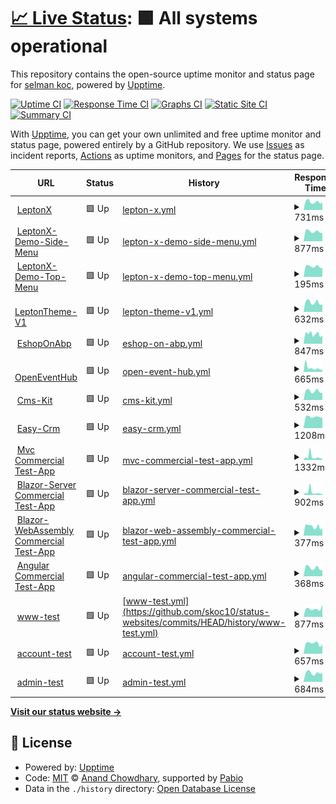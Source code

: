 # [📈 Live Status](https://skoc10.github.io/status-websites): <!--live status--> **🟩 All systems operational**

This repository contains the open-source uptime monitor and status page for [selman koc](https://skoc10.github.io/status-websites), powered by [Upptime](https://github.com/upptime/upptime).

[![Uptime CI](https://github.com/skoc10/status-websites/workflows/Uptime%20CI/badge.svg)](https://github.com/skoc10/status-websites/actions?query=workflow%3A%22Uptime+CI%22)
[![Response Time CI](https://github.com/skoc10/status-websites/workflows/Response%20Time%20CI/badge.svg)](https://github.com/skoc10/status-websites/actions?query=workflow%3A%22Response+Time+CI%22)
[![Graphs CI](https://github.com/skoc10/status-websites/workflows/Graphs%20CI/badge.svg)](https://github.com/skoc10/status-websites/actions?query=workflow%3A%22Graphs+CI%22)
[![Static Site CI](https://github.com/skoc10/status-websites/workflows/Static%20Site%20CI/badge.svg)](https://github.com/skoc10/status-websites/actions?query=workflow%3A%22Static+Site+CI%22)
[![Summary CI](https://github.com/skoc10/status-websites/workflows/Summary%20CI/badge.svg)](https://github.com/skoc10/status-websites/actions?query=workflow%3A%22Summary+CI%22)

With [Upptime](https://upptime.js.org), you can get your own unlimited and free uptime monitor and status page, powered entirely by a GitHub repository. We use [Issues](https://github.com/skoc10/status-websites/issues) as incident reports, [Actions](https://github.com/skoc10/status-websites/actions) as uptime monitors, and [Pages](https://skoc10.github.io/status-websites) for the status page.

<!--start: status pages-->
<!-- This summary is generated by Upptime (https://github.com/upptime/upptime) -->
<!-- Do not edit this manually, your changes will be overwritten -->
<!-- prettier-ignore -->
| URL | Status | History | Response Time | Uptime |
| --- | ------ | ------- | ------------- | ------ |
| <img alt="" src="https://icons.duckduckgo.com/ip3/leptontheme.com.ico" height="13"> [LeptonX](https://leptontheme.com/) | 🟩 Up | [lepton-x.yml](https://github.com/skoc10/status-websites/commits/HEAD/history/lepton-x.yml) | <details><summary><img alt="Response time graph" src="./graphs/lepton-x/response-time-week.png" height="20"> 731ms</summary><br><a href="https://skoc10.github.io/status-websites/history/lepton-x"><img alt="Response time 1025" src="https://img.shields.io/endpoint?url=https%3A%2F%2Fraw.githubusercontent.com%2Fskoc10%2Fstatus-websites%2FHEAD%2Fapi%2Flepton-x%2Fresponse-time.json"></a><br><a href="https://skoc10.github.io/status-websites/history/lepton-x"><img alt="24-hour response time 666" src="https://img.shields.io/endpoint?url=https%3A%2F%2Fraw.githubusercontent.com%2Fskoc10%2Fstatus-websites%2FHEAD%2Fapi%2Flepton-x%2Fresponse-time-day.json"></a><br><a href="https://skoc10.github.io/status-websites/history/lepton-x"><img alt="7-day response time 731" src="https://img.shields.io/endpoint?url=https%3A%2F%2Fraw.githubusercontent.com%2Fskoc10%2Fstatus-websites%2FHEAD%2Fapi%2Flepton-x%2Fresponse-time-week.json"></a><br><a href="https://skoc10.github.io/status-websites/history/lepton-x"><img alt="30-day response time 759" src="https://img.shields.io/endpoint?url=https%3A%2F%2Fraw.githubusercontent.com%2Fskoc10%2Fstatus-websites%2FHEAD%2Fapi%2Flepton-x%2Fresponse-time-month.json"></a><br><a href="https://skoc10.github.io/status-websites/history/lepton-x"><img alt="1-year response time 1025" src="https://img.shields.io/endpoint?url=https%3A%2F%2Fraw.githubusercontent.com%2Fskoc10%2Fstatus-websites%2FHEAD%2Fapi%2Flepton-x%2Fresponse-time-year.json"></a></details> | <details><summary><a href="https://skoc10.github.io/status-websites/history/lepton-x">100.00%</a></summary><a href="https://skoc10.github.io/status-websites/history/lepton-x"><img alt="All-time uptime 99.84%" src="https://img.shields.io/endpoint?url=https%3A%2F%2Fraw.githubusercontent.com%2Fskoc10%2Fstatus-websites%2FHEAD%2Fapi%2Flepton-x%2Fuptime.json"></a><br><a href="https://skoc10.github.io/status-websites/history/lepton-x"><img alt="24-hour uptime 100.00%" src="https://img.shields.io/endpoint?url=https%3A%2F%2Fraw.githubusercontent.com%2Fskoc10%2Fstatus-websites%2FHEAD%2Fapi%2Flepton-x%2Fuptime-day.json"></a><br><a href="https://skoc10.github.io/status-websites/history/lepton-x"><img alt="7-day uptime 100.00%" src="https://img.shields.io/endpoint?url=https%3A%2F%2Fraw.githubusercontent.com%2Fskoc10%2Fstatus-websites%2FHEAD%2Fapi%2Flepton-x%2Fuptime-week.json"></a><br><a href="https://skoc10.github.io/status-websites/history/lepton-x"><img alt="30-day uptime 99.67%" src="https://img.shields.io/endpoint?url=https%3A%2F%2Fraw.githubusercontent.com%2Fskoc10%2Fstatus-websites%2FHEAD%2Fapi%2Flepton-x%2Fuptime-month.json"></a><br><a href="https://skoc10.github.io/status-websites/history/lepton-x"><img alt="1-year uptime 99.84%" src="https://img.shields.io/endpoint?url=https%3A%2F%2Fraw.githubusercontent.com%2Fskoc10%2Fstatus-websites%2FHEAD%2Fapi%2Flepton-x%2Fuptime-year.json"></a></details>
| <img alt="" src="https://icons.duckduckgo.com/ip3/x.leptontheme.com.ico" height="13"> [LeptonX-Demo-Side-Menu](https://x.leptontheme.com/side-menu) | 🟩 Up | [lepton-x-demo-side-menu.yml](https://github.com/skoc10/status-websites/commits/HEAD/history/lepton-x-demo-side-menu.yml) | <details><summary><img alt="Response time graph" src="./graphs/lepton-x-demo-side-menu/response-time-week.png" height="20"> 877ms</summary><br><a href="https://skoc10.github.io/status-websites/history/lepton-x-demo-side-menu"><img alt="Response time 1154" src="https://img.shields.io/endpoint?url=https%3A%2F%2Fraw.githubusercontent.com%2Fskoc10%2Fstatus-websites%2FHEAD%2Fapi%2Flepton-x-demo-side-menu%2Fresponse-time.json"></a><br><a href="https://skoc10.github.io/status-websites/history/lepton-x-demo-side-menu"><img alt="24-hour response time 854" src="https://img.shields.io/endpoint?url=https%3A%2F%2Fraw.githubusercontent.com%2Fskoc10%2Fstatus-websites%2FHEAD%2Fapi%2Flepton-x-demo-side-menu%2Fresponse-time-day.json"></a><br><a href="https://skoc10.github.io/status-websites/history/lepton-x-demo-side-menu"><img alt="7-day response time 877" src="https://img.shields.io/endpoint?url=https%3A%2F%2Fraw.githubusercontent.com%2Fskoc10%2Fstatus-websites%2FHEAD%2Fapi%2Flepton-x-demo-side-menu%2Fresponse-time-week.json"></a><br><a href="https://skoc10.github.io/status-websites/history/lepton-x-demo-side-menu"><img alt="30-day response time 1230" src="https://img.shields.io/endpoint?url=https%3A%2F%2Fraw.githubusercontent.com%2Fskoc10%2Fstatus-websites%2FHEAD%2Fapi%2Flepton-x-demo-side-menu%2Fresponse-time-month.json"></a><br><a href="https://skoc10.github.io/status-websites/history/lepton-x-demo-side-menu"><img alt="1-year response time 1154" src="https://img.shields.io/endpoint?url=https%3A%2F%2Fraw.githubusercontent.com%2Fskoc10%2Fstatus-websites%2FHEAD%2Fapi%2Flepton-x-demo-side-menu%2Fresponse-time-year.json"></a></details> | <details><summary><a href="https://skoc10.github.io/status-websites/history/lepton-x-demo-side-menu">100.00%</a></summary><a href="https://skoc10.github.io/status-websites/history/lepton-x-demo-side-menu"><img alt="All-time uptime 99.87%" src="https://img.shields.io/endpoint?url=https%3A%2F%2Fraw.githubusercontent.com%2Fskoc10%2Fstatus-websites%2FHEAD%2Fapi%2Flepton-x-demo-side-menu%2Fuptime.json"></a><br><a href="https://skoc10.github.io/status-websites/history/lepton-x-demo-side-menu"><img alt="24-hour uptime 100.00%" src="https://img.shields.io/endpoint?url=https%3A%2F%2Fraw.githubusercontent.com%2Fskoc10%2Fstatus-websites%2FHEAD%2Fapi%2Flepton-x-demo-side-menu%2Fuptime-day.json"></a><br><a href="https://skoc10.github.io/status-websites/history/lepton-x-demo-side-menu"><img alt="7-day uptime 100.00%" src="https://img.shields.io/endpoint?url=https%3A%2F%2Fraw.githubusercontent.com%2Fskoc10%2Fstatus-websites%2FHEAD%2Fapi%2Flepton-x-demo-side-menu%2Fuptime-week.json"></a><br><a href="https://skoc10.github.io/status-websites/history/lepton-x-demo-side-menu"><img alt="30-day uptime 99.70%" src="https://img.shields.io/endpoint?url=https%3A%2F%2Fraw.githubusercontent.com%2Fskoc10%2Fstatus-websites%2FHEAD%2Fapi%2Flepton-x-demo-side-menu%2Fuptime-month.json"></a><br><a href="https://skoc10.github.io/status-websites/history/lepton-x-demo-side-menu"><img alt="1-year uptime 99.87%" src="https://img.shields.io/endpoint?url=https%3A%2F%2Fraw.githubusercontent.com%2Fskoc10%2Fstatus-websites%2FHEAD%2Fapi%2Flepton-x-demo-side-menu%2Fuptime-year.json"></a></details>
| <img alt="" src="https://icons.duckduckgo.com/ip3/x.leptontheme.com.ico" height="13"> [LeptonX-Demo-Top-Menu](https://x.leptontheme.com/top-menu) | 🟩 Up | [lepton-x-demo-top-menu.yml](https://github.com/skoc10/status-websites/commits/HEAD/history/lepton-x-demo-top-menu.yml) | <details><summary><img alt="Response time graph" src="./graphs/lepton-x-demo-top-menu/response-time-week.png" height="20"> 195ms</summary><br><a href="https://skoc10.github.io/status-websites/history/lepton-x-demo-top-menu"><img alt="Response time 187" src="https://img.shields.io/endpoint?url=https%3A%2F%2Fraw.githubusercontent.com%2Fskoc10%2Fstatus-websites%2FHEAD%2Fapi%2Flepton-x-demo-top-menu%2Fresponse-time.json"></a><br><a href="https://skoc10.github.io/status-websites/history/lepton-x-demo-top-menu"><img alt="24-hour response time 175" src="https://img.shields.io/endpoint?url=https%3A%2F%2Fraw.githubusercontent.com%2Fskoc10%2Fstatus-websites%2FHEAD%2Fapi%2Flepton-x-demo-top-menu%2Fresponse-time-day.json"></a><br><a href="https://skoc10.github.io/status-websites/history/lepton-x-demo-top-menu"><img alt="7-day response time 195" src="https://img.shields.io/endpoint?url=https%3A%2F%2Fraw.githubusercontent.com%2Fskoc10%2Fstatus-websites%2FHEAD%2Fapi%2Flepton-x-demo-top-menu%2Fresponse-time-week.json"></a><br><a href="https://skoc10.github.io/status-websites/history/lepton-x-demo-top-menu"><img alt="30-day response time 194" src="https://img.shields.io/endpoint?url=https%3A%2F%2Fraw.githubusercontent.com%2Fskoc10%2Fstatus-websites%2FHEAD%2Fapi%2Flepton-x-demo-top-menu%2Fresponse-time-month.json"></a><br><a href="https://skoc10.github.io/status-websites/history/lepton-x-demo-top-menu"><img alt="1-year response time 187" src="https://img.shields.io/endpoint?url=https%3A%2F%2Fraw.githubusercontent.com%2Fskoc10%2Fstatus-websites%2FHEAD%2Fapi%2Flepton-x-demo-top-menu%2Fresponse-time-year.json"></a></details> | <details><summary><a href="https://skoc10.github.io/status-websites/history/lepton-x-demo-top-menu">100.00%</a></summary><a href="https://skoc10.github.io/status-websites/history/lepton-x-demo-top-menu"><img alt="All-time uptime 99.86%" src="https://img.shields.io/endpoint?url=https%3A%2F%2Fraw.githubusercontent.com%2Fskoc10%2Fstatus-websites%2FHEAD%2Fapi%2Flepton-x-demo-top-menu%2Fuptime.json"></a><br><a href="https://skoc10.github.io/status-websites/history/lepton-x-demo-top-menu"><img alt="24-hour uptime 100.00%" src="https://img.shields.io/endpoint?url=https%3A%2F%2Fraw.githubusercontent.com%2Fskoc10%2Fstatus-websites%2FHEAD%2Fapi%2Flepton-x-demo-top-menu%2Fuptime-day.json"></a><br><a href="https://skoc10.github.io/status-websites/history/lepton-x-demo-top-menu"><img alt="7-day uptime 100.00%" src="https://img.shields.io/endpoint?url=https%3A%2F%2Fraw.githubusercontent.com%2Fskoc10%2Fstatus-websites%2FHEAD%2Fapi%2Flepton-x-demo-top-menu%2Fuptime-week.json"></a><br><a href="https://skoc10.github.io/status-websites/history/lepton-x-demo-top-menu"><img alt="30-day uptime 99.72%" src="https://img.shields.io/endpoint?url=https%3A%2F%2Fraw.githubusercontent.com%2Fskoc10%2Fstatus-websites%2FHEAD%2Fapi%2Flepton-x-demo-top-menu%2Fuptime-month.json"></a><br><a href="https://skoc10.github.io/status-websites/history/lepton-x-demo-top-menu"><img alt="1-year uptime 99.86%" src="https://img.shields.io/endpoint?url=https%3A%2F%2Fraw.githubusercontent.com%2Fskoc10%2Fstatus-websites%2FHEAD%2Fapi%2Flepton-x-demo-top-menu%2Fuptime-year.json"></a></details>
| <img alt="" src="https://icons.duckduckgo.com/ip3/v1.leptontheme.com.ico" height="13"> [LeptonTheme-V1](https://v1.leptontheme.com/Layouts/Application/Dashboard/Dashboard) | 🟩 Up | [lepton-theme-v1.yml](https://github.com/skoc10/status-websites/commits/HEAD/history/lepton-theme-v1.yml) | <details><summary><img alt="Response time graph" src="./graphs/lepton-theme-v1/response-time-week.png" height="20"> 632ms</summary><br><a href="https://skoc10.github.io/status-websites/history/lepton-theme-v1"><img alt="Response time 646" src="https://img.shields.io/endpoint?url=https%3A%2F%2Fraw.githubusercontent.com%2Fskoc10%2Fstatus-websites%2FHEAD%2Fapi%2Flepton-theme-v1%2Fresponse-time.json"></a><br><a href="https://skoc10.github.io/status-websites/history/lepton-theme-v1"><img alt="24-hour response time 573" src="https://img.shields.io/endpoint?url=https%3A%2F%2Fraw.githubusercontent.com%2Fskoc10%2Fstatus-websites%2FHEAD%2Fapi%2Flepton-theme-v1%2Fresponse-time-day.json"></a><br><a href="https://skoc10.github.io/status-websites/history/lepton-theme-v1"><img alt="7-day response time 632" src="https://img.shields.io/endpoint?url=https%3A%2F%2Fraw.githubusercontent.com%2Fskoc10%2Fstatus-websites%2FHEAD%2Fapi%2Flepton-theme-v1%2Fresponse-time-week.json"></a><br><a href="https://skoc10.github.io/status-websites/history/lepton-theme-v1"><img alt="30-day response time 658" src="https://img.shields.io/endpoint?url=https%3A%2F%2Fraw.githubusercontent.com%2Fskoc10%2Fstatus-websites%2FHEAD%2Fapi%2Flepton-theme-v1%2Fresponse-time-month.json"></a><br><a href="https://skoc10.github.io/status-websites/history/lepton-theme-v1"><img alt="1-year response time 646" src="https://img.shields.io/endpoint?url=https%3A%2F%2Fraw.githubusercontent.com%2Fskoc10%2Fstatus-websites%2FHEAD%2Fapi%2Flepton-theme-v1%2Fresponse-time-year.json"></a></details> | <details><summary><a href="https://skoc10.github.io/status-websites/history/lepton-theme-v1">100.00%</a></summary><a href="https://skoc10.github.io/status-websites/history/lepton-theme-v1"><img alt="All-time uptime 100.00%" src="https://img.shields.io/endpoint?url=https%3A%2F%2Fraw.githubusercontent.com%2Fskoc10%2Fstatus-websites%2FHEAD%2Fapi%2Flepton-theme-v1%2Fuptime.json"></a><br><a href="https://skoc10.github.io/status-websites/history/lepton-theme-v1"><img alt="24-hour uptime 100.00%" src="https://img.shields.io/endpoint?url=https%3A%2F%2Fraw.githubusercontent.com%2Fskoc10%2Fstatus-websites%2FHEAD%2Fapi%2Flepton-theme-v1%2Fuptime-day.json"></a><br><a href="https://skoc10.github.io/status-websites/history/lepton-theme-v1"><img alt="7-day uptime 100.00%" src="https://img.shields.io/endpoint?url=https%3A%2F%2Fraw.githubusercontent.com%2Fskoc10%2Fstatus-websites%2FHEAD%2Fapi%2Flepton-theme-v1%2Fuptime-week.json"></a><br><a href="https://skoc10.github.io/status-websites/history/lepton-theme-v1"><img alt="30-day uptime 100.00%" src="https://img.shields.io/endpoint?url=https%3A%2F%2Fraw.githubusercontent.com%2Fskoc10%2Fstatus-websites%2FHEAD%2Fapi%2Flepton-theme-v1%2Fuptime-month.json"></a><br><a href="https://skoc10.github.io/status-websites/history/lepton-theme-v1"><img alt="1-year uptime 100.00%" src="https://img.shields.io/endpoint?url=https%3A%2F%2Fraw.githubusercontent.com%2Fskoc10%2Fstatus-websites%2FHEAD%2Fapi%2Flepton-theme-v1%2Fuptime-year.json"></a></details>
| <img alt="" src="https://icons.duckduckgo.com/ip3/eshoponabp.com.ico" height="13"> [EshopOnAbp](https://eshoponabp.com/) | 🟩 Up | [eshop-on-abp.yml](https://github.com/skoc10/status-websites/commits/HEAD/history/eshop-on-abp.yml) | <details><summary><img alt="Response time graph" src="./graphs/eshop-on-abp/response-time-week.png" height="20"> 847ms</summary><br><a href="https://skoc10.github.io/status-websites/history/eshop-on-abp"><img alt="Response time 3008" src="https://img.shields.io/endpoint?url=https%3A%2F%2Fraw.githubusercontent.com%2Fskoc10%2Fstatus-websites%2FHEAD%2Fapi%2Feshop-on-abp%2Fresponse-time.json"></a><br><a href="https://skoc10.github.io/status-websites/history/eshop-on-abp"><img alt="24-hour response time 1223" src="https://img.shields.io/endpoint?url=https%3A%2F%2Fraw.githubusercontent.com%2Fskoc10%2Fstatus-websites%2FHEAD%2Fapi%2Feshop-on-abp%2Fresponse-time-day.json"></a><br><a href="https://skoc10.github.io/status-websites/history/eshop-on-abp"><img alt="7-day response time 847" src="https://img.shields.io/endpoint?url=https%3A%2F%2Fraw.githubusercontent.com%2Fskoc10%2Fstatus-websites%2FHEAD%2Fapi%2Feshop-on-abp%2Fresponse-time-week.json"></a><br><a href="https://skoc10.github.io/status-websites/history/eshop-on-abp"><img alt="30-day response time 717" src="https://img.shields.io/endpoint?url=https%3A%2F%2Fraw.githubusercontent.com%2Fskoc10%2Fstatus-websites%2FHEAD%2Fapi%2Feshop-on-abp%2Fresponse-time-month.json"></a><br><a href="https://skoc10.github.io/status-websites/history/eshop-on-abp"><img alt="1-year response time 3008" src="https://img.shields.io/endpoint?url=https%3A%2F%2Fraw.githubusercontent.com%2Fskoc10%2Fstatus-websites%2FHEAD%2Fapi%2Feshop-on-abp%2Fresponse-time-year.json"></a></details> | <details><summary><a href="https://skoc10.github.io/status-websites/history/eshop-on-abp">100.00%</a></summary><a href="https://skoc10.github.io/status-websites/history/eshop-on-abp"><img alt="All-time uptime 90.57%" src="https://img.shields.io/endpoint?url=https%3A%2F%2Fraw.githubusercontent.com%2Fskoc10%2Fstatus-websites%2FHEAD%2Fapi%2Feshop-on-abp%2Fuptime.json"></a><br><a href="https://skoc10.github.io/status-websites/history/eshop-on-abp"><img alt="24-hour uptime 100.00%" src="https://img.shields.io/endpoint?url=https%3A%2F%2Fraw.githubusercontent.com%2Fskoc10%2Fstatus-websites%2FHEAD%2Fapi%2Feshop-on-abp%2Fuptime-day.json"></a><br><a href="https://skoc10.github.io/status-websites/history/eshop-on-abp"><img alt="7-day uptime 100.00%" src="https://img.shields.io/endpoint?url=https%3A%2F%2Fraw.githubusercontent.com%2Fskoc10%2Fstatus-websites%2FHEAD%2Fapi%2Feshop-on-abp%2Fuptime-week.json"></a><br><a href="https://skoc10.github.io/status-websites/history/eshop-on-abp"><img alt="30-day uptime 99.91%" src="https://img.shields.io/endpoint?url=https%3A%2F%2Fraw.githubusercontent.com%2Fskoc10%2Fstatus-websites%2FHEAD%2Fapi%2Feshop-on-abp%2Fuptime-month.json"></a><br><a href="https://skoc10.github.io/status-websites/history/eshop-on-abp"><img alt="1-year uptime 90.57%" src="https://img.shields.io/endpoint?url=https%3A%2F%2Fraw.githubusercontent.com%2Fskoc10%2Fstatus-websites%2FHEAD%2Fapi%2Feshop-on-abp%2Fuptime-year.json"></a></details>
| <img alt="" src="https://icons.duckduckgo.com/ip3/www.openeventhub.com.ico" height="13"> [OpenEventHub](https://www.openeventhub.com/) | 🟩 Up | [open-event-hub.yml](https://github.com/skoc10/status-websites/commits/HEAD/history/open-event-hub.yml) | <details><summary><img alt="Response time graph" src="./graphs/open-event-hub/response-time-week.png" height="20"> 665ms</summary><br><a href="https://skoc10.github.io/status-websites/history/open-event-hub"><img alt="Response time 720" src="https://img.shields.io/endpoint?url=https%3A%2F%2Fraw.githubusercontent.com%2Fskoc10%2Fstatus-websites%2FHEAD%2Fapi%2Fopen-event-hub%2Fresponse-time.json"></a><br><a href="https://skoc10.github.io/status-websites/history/open-event-hub"><img alt="24-hour response time 769" src="https://img.shields.io/endpoint?url=https%3A%2F%2Fraw.githubusercontent.com%2Fskoc10%2Fstatus-websites%2FHEAD%2Fapi%2Fopen-event-hub%2Fresponse-time-day.json"></a><br><a href="https://skoc10.github.io/status-websites/history/open-event-hub"><img alt="7-day response time 665" src="https://img.shields.io/endpoint?url=https%3A%2F%2Fraw.githubusercontent.com%2Fskoc10%2Fstatus-websites%2FHEAD%2Fapi%2Fopen-event-hub%2Fresponse-time-week.json"></a><br><a href="https://skoc10.github.io/status-websites/history/open-event-hub"><img alt="30-day response time 683" src="https://img.shields.io/endpoint?url=https%3A%2F%2Fraw.githubusercontent.com%2Fskoc10%2Fstatus-websites%2FHEAD%2Fapi%2Fopen-event-hub%2Fresponse-time-month.json"></a><br><a href="https://skoc10.github.io/status-websites/history/open-event-hub"><img alt="1-year response time 720" src="https://img.shields.io/endpoint?url=https%3A%2F%2Fraw.githubusercontent.com%2Fskoc10%2Fstatus-websites%2FHEAD%2Fapi%2Fopen-event-hub%2Fresponse-time-year.json"></a></details> | <details><summary><a href="https://skoc10.github.io/status-websites/history/open-event-hub">100.00%</a></summary><a href="https://skoc10.github.io/status-websites/history/open-event-hub"><img alt="All-time uptime 99.13%" src="https://img.shields.io/endpoint?url=https%3A%2F%2Fraw.githubusercontent.com%2Fskoc10%2Fstatus-websites%2FHEAD%2Fapi%2Fopen-event-hub%2Fuptime.json"></a><br><a href="https://skoc10.github.io/status-websites/history/open-event-hub"><img alt="24-hour uptime 100.00%" src="https://img.shields.io/endpoint?url=https%3A%2F%2Fraw.githubusercontent.com%2Fskoc10%2Fstatus-websites%2FHEAD%2Fapi%2Fopen-event-hub%2Fuptime-day.json"></a><br><a href="https://skoc10.github.io/status-websites/history/open-event-hub"><img alt="7-day uptime 100.00%" src="https://img.shields.io/endpoint?url=https%3A%2F%2Fraw.githubusercontent.com%2Fskoc10%2Fstatus-websites%2FHEAD%2Fapi%2Fopen-event-hub%2Fuptime-week.json"></a><br><a href="https://skoc10.github.io/status-websites/history/open-event-hub"><img alt="30-day uptime 99.94%" src="https://img.shields.io/endpoint?url=https%3A%2F%2Fraw.githubusercontent.com%2Fskoc10%2Fstatus-websites%2FHEAD%2Fapi%2Fopen-event-hub%2Fuptime-month.json"></a><br><a href="https://skoc10.github.io/status-websites/history/open-event-hub"><img alt="1-year uptime 99.13%" src="https://img.shields.io/endpoint?url=https%3A%2F%2Fraw.githubusercontent.com%2Fskoc10%2Fstatus-websites%2FHEAD%2Fapi%2Fopen-event-hub%2Fuptime-year.json"></a></details>
| <img alt="" src="https://icons.duckduckgo.com/ip3/cms-kit-demo.abpdemo.com.ico" height="13"> [Cms-Kit](https://cms-kit-demo.abpdemo.com/) | 🟩 Up | [cms-kit.yml](https://github.com/skoc10/status-websites/commits/HEAD/history/cms-kit.yml) | <details><summary><img alt="Response time graph" src="./graphs/cms-kit/response-time-week.png" height="20"> 532ms</summary><br><a href="https://skoc10.github.io/status-websites/history/cms-kit"><img alt="Response time 548" src="https://img.shields.io/endpoint?url=https%3A%2F%2Fraw.githubusercontent.com%2Fskoc10%2Fstatus-websites%2FHEAD%2Fapi%2Fcms-kit%2Fresponse-time.json"></a><br><a href="https://skoc10.github.io/status-websites/history/cms-kit"><img alt="24-hour response time 500" src="https://img.shields.io/endpoint?url=https%3A%2F%2Fraw.githubusercontent.com%2Fskoc10%2Fstatus-websites%2FHEAD%2Fapi%2Fcms-kit%2Fresponse-time-day.json"></a><br><a href="https://skoc10.github.io/status-websites/history/cms-kit"><img alt="7-day response time 532" src="https://img.shields.io/endpoint?url=https%3A%2F%2Fraw.githubusercontent.com%2Fskoc10%2Fstatus-websites%2FHEAD%2Fapi%2Fcms-kit%2Fresponse-time-week.json"></a><br><a href="https://skoc10.github.io/status-websites/history/cms-kit"><img alt="30-day response time 556" src="https://img.shields.io/endpoint?url=https%3A%2F%2Fraw.githubusercontent.com%2Fskoc10%2Fstatus-websites%2FHEAD%2Fapi%2Fcms-kit%2Fresponse-time-month.json"></a><br><a href="https://skoc10.github.io/status-websites/history/cms-kit"><img alt="1-year response time 548" src="https://img.shields.io/endpoint?url=https%3A%2F%2Fraw.githubusercontent.com%2Fskoc10%2Fstatus-websites%2FHEAD%2Fapi%2Fcms-kit%2Fresponse-time-year.json"></a></details> | <details><summary><a href="https://skoc10.github.io/status-websites/history/cms-kit">100.00%</a></summary><a href="https://skoc10.github.io/status-websites/history/cms-kit"><img alt="All-time uptime 98.90%" src="https://img.shields.io/endpoint?url=https%3A%2F%2Fraw.githubusercontent.com%2Fskoc10%2Fstatus-websites%2FHEAD%2Fapi%2Fcms-kit%2Fuptime.json"></a><br><a href="https://skoc10.github.io/status-websites/history/cms-kit"><img alt="24-hour uptime 100.00%" src="https://img.shields.io/endpoint?url=https%3A%2F%2Fraw.githubusercontent.com%2Fskoc10%2Fstatus-websites%2FHEAD%2Fapi%2Fcms-kit%2Fuptime-day.json"></a><br><a href="https://skoc10.github.io/status-websites/history/cms-kit"><img alt="7-day uptime 100.00%" src="https://img.shields.io/endpoint?url=https%3A%2F%2Fraw.githubusercontent.com%2Fskoc10%2Fstatus-websites%2FHEAD%2Fapi%2Fcms-kit%2Fuptime-week.json"></a><br><a href="https://skoc10.github.io/status-websites/history/cms-kit"><img alt="30-day uptime 100.00%" src="https://img.shields.io/endpoint?url=https%3A%2F%2Fraw.githubusercontent.com%2Fskoc10%2Fstatus-websites%2FHEAD%2Fapi%2Fcms-kit%2Fuptime-month.json"></a><br><a href="https://skoc10.github.io/status-websites/history/cms-kit"><img alt="1-year uptime 98.90%" src="https://img.shields.io/endpoint?url=https%3A%2F%2Fraw.githubusercontent.com%2Fskoc10%2Fstatus-websites%2FHEAD%2Fapi%2Fcms-kit%2Fuptime-year.json"></a></details>
| <img alt="" src="https://icons.duckduckgo.com/ip3/easycrm.abp.io.ico" height="13"> [Easy-Crm](https://easycrm.abp.io/Account/Login) | 🟩 Up | [easy-crm.yml](https://github.com/skoc10/status-websites/commits/HEAD/history/easy-crm.yml) | <details><summary><img alt="Response time graph" src="./graphs/easy-crm/response-time-week.png" height="20"> 1208ms</summary><br><a href="https://skoc10.github.io/status-websites/history/easy-crm"><img alt="Response time 1172" src="https://img.shields.io/endpoint?url=https%3A%2F%2Fraw.githubusercontent.com%2Fskoc10%2Fstatus-websites%2FHEAD%2Fapi%2Feasy-crm%2Fresponse-time.json"></a><br><a href="https://skoc10.github.io/status-websites/history/easy-crm"><img alt="24-hour response time 1102" src="https://img.shields.io/endpoint?url=https%3A%2F%2Fraw.githubusercontent.com%2Fskoc10%2Fstatus-websites%2FHEAD%2Fapi%2Feasy-crm%2Fresponse-time-day.json"></a><br><a href="https://skoc10.github.io/status-websites/history/easy-crm"><img alt="7-day response time 1208" src="https://img.shields.io/endpoint?url=https%3A%2F%2Fraw.githubusercontent.com%2Fskoc10%2Fstatus-websites%2FHEAD%2Fapi%2Feasy-crm%2Fresponse-time-week.json"></a><br><a href="https://skoc10.github.io/status-websites/history/easy-crm"><img alt="30-day response time 1194" src="https://img.shields.io/endpoint?url=https%3A%2F%2Fraw.githubusercontent.com%2Fskoc10%2Fstatus-websites%2FHEAD%2Fapi%2Feasy-crm%2Fresponse-time-month.json"></a><br><a href="https://skoc10.github.io/status-websites/history/easy-crm"><img alt="1-year response time 1172" src="https://img.shields.io/endpoint?url=https%3A%2F%2Fraw.githubusercontent.com%2Fskoc10%2Fstatus-websites%2FHEAD%2Fapi%2Feasy-crm%2Fresponse-time-year.json"></a></details> | <details><summary><a href="https://skoc10.github.io/status-websites/history/easy-crm">100.00%</a></summary><a href="https://skoc10.github.io/status-websites/history/easy-crm"><img alt="All-time uptime 99.99%" src="https://img.shields.io/endpoint?url=https%3A%2F%2Fraw.githubusercontent.com%2Fskoc10%2Fstatus-websites%2FHEAD%2Fapi%2Feasy-crm%2Fuptime.json"></a><br><a href="https://skoc10.github.io/status-websites/history/easy-crm"><img alt="24-hour uptime 100.00%" src="https://img.shields.io/endpoint?url=https%3A%2F%2Fraw.githubusercontent.com%2Fskoc10%2Fstatus-websites%2FHEAD%2Fapi%2Feasy-crm%2Fuptime-day.json"></a><br><a href="https://skoc10.github.io/status-websites/history/easy-crm"><img alt="7-day uptime 100.00%" src="https://img.shields.io/endpoint?url=https%3A%2F%2Fraw.githubusercontent.com%2Fskoc10%2Fstatus-websites%2FHEAD%2Fapi%2Feasy-crm%2Fuptime-week.json"></a><br><a href="https://skoc10.github.io/status-websites/history/easy-crm"><img alt="30-day uptime 100.00%" src="https://img.shields.io/endpoint?url=https%3A%2F%2Fraw.githubusercontent.com%2Fskoc10%2Fstatus-websites%2FHEAD%2Fapi%2Feasy-crm%2Fuptime-month.json"></a><br><a href="https://skoc10.github.io/status-websites/history/easy-crm"><img alt="1-year uptime 99.99%" src="https://img.shields.io/endpoint?url=https%3A%2F%2Fraw.githubusercontent.com%2Fskoc10%2Fstatus-websites%2FHEAD%2Fapi%2Feasy-crm%2Fuptime-year.json"></a></details>
| <img alt="" src="https://icons.duckduckgo.com/ip3/commercial-mvc-test-app.abpdemo.com.ico" height="13"> [Mvc Commercial Test-App](https://commercial-mvc-test-app.abpdemo.com/) | 🟩 Up | [mvc-commercial-test-app.yml](https://github.com/skoc10/status-websites/commits/HEAD/history/mvc-commercial-test-app.yml) | <details><summary><img alt="Response time graph" src="./graphs/mvc-commercial-test-app/response-time-week.png" height="20"> 1332ms</summary><br><a href="https://skoc10.github.io/status-websites/history/mvc-commercial-test-app"><img alt="Response time 1015" src="https://img.shields.io/endpoint?url=https%3A%2F%2Fraw.githubusercontent.com%2Fskoc10%2Fstatus-websites%2FHEAD%2Fapi%2Fmvc-commercial-test-app%2Fresponse-time.json"></a><br><a href="https://skoc10.github.io/status-websites/history/mvc-commercial-test-app"><img alt="24-hour response time 1732" src="https://img.shields.io/endpoint?url=https%3A%2F%2Fraw.githubusercontent.com%2Fskoc10%2Fstatus-websites%2FHEAD%2Fapi%2Fmvc-commercial-test-app%2Fresponse-time-day.json"></a><br><a href="https://skoc10.github.io/status-websites/history/mvc-commercial-test-app"><img alt="7-day response time 1332" src="https://img.shields.io/endpoint?url=https%3A%2F%2Fraw.githubusercontent.com%2Fskoc10%2Fstatus-websites%2FHEAD%2Fapi%2Fmvc-commercial-test-app%2Fresponse-time-week.json"></a><br><a href="https://skoc10.github.io/status-websites/history/mvc-commercial-test-app"><img alt="30-day response time 957" src="https://img.shields.io/endpoint?url=https%3A%2F%2Fraw.githubusercontent.com%2Fskoc10%2Fstatus-websites%2FHEAD%2Fapi%2Fmvc-commercial-test-app%2Fresponse-time-month.json"></a><br><a href="https://skoc10.github.io/status-websites/history/mvc-commercial-test-app"><img alt="1-year response time 1015" src="https://img.shields.io/endpoint?url=https%3A%2F%2Fraw.githubusercontent.com%2Fskoc10%2Fstatus-websites%2FHEAD%2Fapi%2Fmvc-commercial-test-app%2Fresponse-time-year.json"></a></details> | <details><summary><a href="https://skoc10.github.io/status-websites/history/mvc-commercial-test-app">82.32%</a></summary><a href="https://skoc10.github.io/status-websites/history/mvc-commercial-test-app"><img alt="All-time uptime 80.17%" src="https://img.shields.io/endpoint?url=https%3A%2F%2Fraw.githubusercontent.com%2Fskoc10%2Fstatus-websites%2FHEAD%2Fapi%2Fmvc-commercial-test-app%2Fuptime.json"></a><br><a href="https://skoc10.github.io/status-websites/history/mvc-commercial-test-app"><img alt="24-hour uptime 68.77%" src="https://img.shields.io/endpoint?url=https%3A%2F%2Fraw.githubusercontent.com%2Fskoc10%2Fstatus-websites%2FHEAD%2Fapi%2Fmvc-commercial-test-app%2Fuptime-day.json"></a><br><a href="https://skoc10.github.io/status-websites/history/mvc-commercial-test-app"><img alt="7-day uptime 82.32%" src="https://img.shields.io/endpoint?url=https%3A%2F%2Fraw.githubusercontent.com%2Fskoc10%2Fstatus-websites%2FHEAD%2Fapi%2Fmvc-commercial-test-app%2Fuptime-week.json"></a><br><a href="https://skoc10.github.io/status-websites/history/mvc-commercial-test-app"><img alt="30-day uptime 93.14%" src="https://img.shields.io/endpoint?url=https%3A%2F%2Fraw.githubusercontent.com%2Fskoc10%2Fstatus-websites%2FHEAD%2Fapi%2Fmvc-commercial-test-app%2Fuptime-month.json"></a><br><a href="https://skoc10.github.io/status-websites/history/mvc-commercial-test-app"><img alt="1-year uptime 80.17%" src="https://img.shields.io/endpoint?url=https%3A%2F%2Fraw.githubusercontent.com%2Fskoc10%2Fstatus-websites%2FHEAD%2Fapi%2Fmvc-commercial-test-app%2Fuptime-year.json"></a></details>
| <img alt="" src="https://icons.duckduckgo.com/ip3/commercial-blazorserver-test-app.abpdemo.com.ico" height="13"> [Blazor-Server Commercial Test-App](https://commercial-blazorserver-test-app.abpdemo.com/) | 🟩 Up | [blazor-server-commercial-test-app.yml](https://github.com/skoc10/status-websites/commits/HEAD/history/blazor-server-commercial-test-app.yml) | <details><summary><img alt="Response time graph" src="./graphs/blazor-server-commercial-test-app/response-time-week.png" height="20"> 902ms</summary><br><a href="https://skoc10.github.io/status-websites/history/blazor-server-commercial-test-app"><img alt="Response time 456" src="https://img.shields.io/endpoint?url=https%3A%2F%2Fraw.githubusercontent.com%2Fskoc10%2Fstatus-websites%2FHEAD%2Fapi%2Fblazor-server-commercial-test-app%2Fresponse-time.json"></a><br><a href="https://skoc10.github.io/status-websites/history/blazor-server-commercial-test-app"><img alt="24-hour response time 1187" src="https://img.shields.io/endpoint?url=https%3A%2F%2Fraw.githubusercontent.com%2Fskoc10%2Fstatus-websites%2FHEAD%2Fapi%2Fblazor-server-commercial-test-app%2Fresponse-time-day.json"></a><br><a href="https://skoc10.github.io/status-websites/history/blazor-server-commercial-test-app"><img alt="7-day response time 902" src="https://img.shields.io/endpoint?url=https%3A%2F%2Fraw.githubusercontent.com%2Fskoc10%2Fstatus-websites%2FHEAD%2Fapi%2Fblazor-server-commercial-test-app%2Fresponse-time-week.json"></a><br><a href="https://skoc10.github.io/status-websites/history/blazor-server-commercial-test-app"><img alt="30-day response time 605" src="https://img.shields.io/endpoint?url=https%3A%2F%2Fraw.githubusercontent.com%2Fskoc10%2Fstatus-websites%2FHEAD%2Fapi%2Fblazor-server-commercial-test-app%2Fresponse-time-month.json"></a><br><a href="https://skoc10.github.io/status-websites/history/blazor-server-commercial-test-app"><img alt="1-year response time 456" src="https://img.shields.io/endpoint?url=https%3A%2F%2Fraw.githubusercontent.com%2Fskoc10%2Fstatus-websites%2FHEAD%2Fapi%2Fblazor-server-commercial-test-app%2Fresponse-time-year.json"></a></details> | <details><summary><a href="https://skoc10.github.io/status-websites/history/blazor-server-commercial-test-app">82.32%</a></summary><a href="https://skoc10.github.io/status-websites/history/blazor-server-commercial-test-app"><img alt="All-time uptime 82.58%" src="https://img.shields.io/endpoint?url=https%3A%2F%2Fraw.githubusercontent.com%2Fskoc10%2Fstatus-websites%2FHEAD%2Fapi%2Fblazor-server-commercial-test-app%2Fuptime.json"></a><br><a href="https://skoc10.github.io/status-websites/history/blazor-server-commercial-test-app"><img alt="24-hour uptime 68.77%" src="https://img.shields.io/endpoint?url=https%3A%2F%2Fraw.githubusercontent.com%2Fskoc10%2Fstatus-websites%2FHEAD%2Fapi%2Fblazor-server-commercial-test-app%2Fuptime-day.json"></a><br><a href="https://skoc10.github.io/status-websites/history/blazor-server-commercial-test-app"><img alt="7-day uptime 82.32%" src="https://img.shields.io/endpoint?url=https%3A%2F%2Fraw.githubusercontent.com%2Fskoc10%2Fstatus-websites%2FHEAD%2Fapi%2Fblazor-server-commercial-test-app%2Fuptime-week.json"></a><br><a href="https://skoc10.github.io/status-websites/history/blazor-server-commercial-test-app"><img alt="30-day uptime 93.22%" src="https://img.shields.io/endpoint?url=https%3A%2F%2Fraw.githubusercontent.com%2Fskoc10%2Fstatus-websites%2FHEAD%2Fapi%2Fblazor-server-commercial-test-app%2Fuptime-month.json"></a><br><a href="https://skoc10.github.io/status-websites/history/blazor-server-commercial-test-app"><img alt="1-year uptime 82.58%" src="https://img.shields.io/endpoint?url=https%3A%2F%2Fraw.githubusercontent.com%2Fskoc10%2Fstatus-websites%2FHEAD%2Fapi%2Fblazor-server-commercial-test-app%2Fuptime-year.json"></a></details>
| <img alt="" src="https://icons.duckduckgo.com/ip3/commercial-blazor-test-app.abpdemo.com.ico" height="13"> [Blazor-WebAssembly Commercial Test-App](https://commercial-blazor-test-app.abpdemo.com/) | 🟩 Up | [blazor-web-assembly-commercial-test-app.yml](https://github.com/skoc10/status-websites/commits/HEAD/history/blazor-web-assembly-commercial-test-app.yml) | <details><summary><img alt="Response time graph" src="./graphs/blazor-web-assembly-commercial-test-app/response-time-week.png" height="20"> 377ms</summary><br><a href="https://skoc10.github.io/status-websites/history/blazor-web-assembly-commercial-test-app"><img alt="Response time 396" src="https://img.shields.io/endpoint?url=https%3A%2F%2Fraw.githubusercontent.com%2Fskoc10%2Fstatus-websites%2FHEAD%2Fapi%2Fblazor-web-assembly-commercial-test-app%2Fresponse-time.json"></a><br><a href="https://skoc10.github.io/status-websites/history/blazor-web-assembly-commercial-test-app"><img alt="24-hour response time 362" src="https://img.shields.io/endpoint?url=https%3A%2F%2Fraw.githubusercontent.com%2Fskoc10%2Fstatus-websites%2FHEAD%2Fapi%2Fblazor-web-assembly-commercial-test-app%2Fresponse-time-day.json"></a><br><a href="https://skoc10.github.io/status-websites/history/blazor-web-assembly-commercial-test-app"><img alt="7-day response time 377" src="https://img.shields.io/endpoint?url=https%3A%2F%2Fraw.githubusercontent.com%2Fskoc10%2Fstatus-websites%2FHEAD%2Fapi%2Fblazor-web-assembly-commercial-test-app%2Fresponse-time-week.json"></a><br><a href="https://skoc10.github.io/status-websites/history/blazor-web-assembly-commercial-test-app"><img alt="30-day response time 400" src="https://img.shields.io/endpoint?url=https%3A%2F%2Fraw.githubusercontent.com%2Fskoc10%2Fstatus-websites%2FHEAD%2Fapi%2Fblazor-web-assembly-commercial-test-app%2Fresponse-time-month.json"></a><br><a href="https://skoc10.github.io/status-websites/history/blazor-web-assembly-commercial-test-app"><img alt="1-year response time 396" src="https://img.shields.io/endpoint?url=https%3A%2F%2Fraw.githubusercontent.com%2Fskoc10%2Fstatus-websites%2FHEAD%2Fapi%2Fblazor-web-assembly-commercial-test-app%2Fresponse-time-year.json"></a></details> | <details><summary><a href="https://skoc10.github.io/status-websites/history/blazor-web-assembly-commercial-test-app">100.00%</a></summary><a href="https://skoc10.github.io/status-websites/history/blazor-web-assembly-commercial-test-app"><img alt="All-time uptime 98.07%" src="https://img.shields.io/endpoint?url=https%3A%2F%2Fraw.githubusercontent.com%2Fskoc10%2Fstatus-websites%2FHEAD%2Fapi%2Fblazor-web-assembly-commercial-test-app%2Fuptime.json"></a><br><a href="https://skoc10.github.io/status-websites/history/blazor-web-assembly-commercial-test-app"><img alt="24-hour uptime 100.00%" src="https://img.shields.io/endpoint?url=https%3A%2F%2Fraw.githubusercontent.com%2Fskoc10%2Fstatus-websites%2FHEAD%2Fapi%2Fblazor-web-assembly-commercial-test-app%2Fuptime-day.json"></a><br><a href="https://skoc10.github.io/status-websites/history/blazor-web-assembly-commercial-test-app"><img alt="7-day uptime 100.00%" src="https://img.shields.io/endpoint?url=https%3A%2F%2Fraw.githubusercontent.com%2Fskoc10%2Fstatus-websites%2FHEAD%2Fapi%2Fblazor-web-assembly-commercial-test-app%2Fuptime-week.json"></a><br><a href="https://skoc10.github.io/status-websites/history/blazor-web-assembly-commercial-test-app"><img alt="30-day uptime 99.94%" src="https://img.shields.io/endpoint?url=https%3A%2F%2Fraw.githubusercontent.com%2Fskoc10%2Fstatus-websites%2FHEAD%2Fapi%2Fblazor-web-assembly-commercial-test-app%2Fuptime-month.json"></a><br><a href="https://skoc10.github.io/status-websites/history/blazor-web-assembly-commercial-test-app"><img alt="1-year uptime 98.07%" src="https://img.shields.io/endpoint?url=https%3A%2F%2Fraw.githubusercontent.com%2Fskoc10%2Fstatus-websites%2FHEAD%2Fapi%2Fblazor-web-assembly-commercial-test-app%2Fuptime-year.json"></a></details>
| <img alt="" src="https://icons.duckduckgo.com/ip3/commercial-angular-test-app.abpdemo.com.ico" height="13"> [Angular Commercial Test-App](https://commercial-angular-test-app.abpdemo.com/) | 🟩 Up | [angular-commercial-test-app.yml](https://github.com/skoc10/status-websites/commits/HEAD/history/angular-commercial-test-app.yml) | <details><summary><img alt="Response time graph" src="./graphs/angular-commercial-test-app/response-time-week.png" height="20"> 368ms</summary><br><a href="https://skoc10.github.io/status-websites/history/angular-commercial-test-app"><img alt="Response time 371" src="https://img.shields.io/endpoint?url=https%3A%2F%2Fraw.githubusercontent.com%2Fskoc10%2Fstatus-websites%2FHEAD%2Fapi%2Fangular-commercial-test-app%2Fresponse-time.json"></a><br><a href="https://skoc10.github.io/status-websites/history/angular-commercial-test-app"><img alt="24-hour response time 380" src="https://img.shields.io/endpoint?url=https%3A%2F%2Fraw.githubusercontent.com%2Fskoc10%2Fstatus-websites%2FHEAD%2Fapi%2Fangular-commercial-test-app%2Fresponse-time-day.json"></a><br><a href="https://skoc10.github.io/status-websites/history/angular-commercial-test-app"><img alt="7-day response time 368" src="https://img.shields.io/endpoint?url=https%3A%2F%2Fraw.githubusercontent.com%2Fskoc10%2Fstatus-websites%2FHEAD%2Fapi%2Fangular-commercial-test-app%2Fresponse-time-week.json"></a><br><a href="https://skoc10.github.io/status-websites/history/angular-commercial-test-app"><img alt="30-day response time 394" src="https://img.shields.io/endpoint?url=https%3A%2F%2Fraw.githubusercontent.com%2Fskoc10%2Fstatus-websites%2FHEAD%2Fapi%2Fangular-commercial-test-app%2Fresponse-time-month.json"></a><br><a href="https://skoc10.github.io/status-websites/history/angular-commercial-test-app"><img alt="1-year response time 371" src="https://img.shields.io/endpoint?url=https%3A%2F%2Fraw.githubusercontent.com%2Fskoc10%2Fstatus-websites%2FHEAD%2Fapi%2Fangular-commercial-test-app%2Fresponse-time-year.json"></a></details> | <details><summary><a href="https://skoc10.github.io/status-websites/history/angular-commercial-test-app">100.00%</a></summary><a href="https://skoc10.github.io/status-websites/history/angular-commercial-test-app"><img alt="All-time uptime 90.37%" src="https://img.shields.io/endpoint?url=https%3A%2F%2Fraw.githubusercontent.com%2Fskoc10%2Fstatus-websites%2FHEAD%2Fapi%2Fangular-commercial-test-app%2Fuptime.json"></a><br><a href="https://skoc10.github.io/status-websites/history/angular-commercial-test-app"><img alt="24-hour uptime 100.00%" src="https://img.shields.io/endpoint?url=https%3A%2F%2Fraw.githubusercontent.com%2Fskoc10%2Fstatus-websites%2FHEAD%2Fapi%2Fangular-commercial-test-app%2Fuptime-day.json"></a><br><a href="https://skoc10.github.io/status-websites/history/angular-commercial-test-app"><img alt="7-day uptime 100.00%" src="https://img.shields.io/endpoint?url=https%3A%2F%2Fraw.githubusercontent.com%2Fskoc10%2Fstatus-websites%2FHEAD%2Fapi%2Fangular-commercial-test-app%2Fuptime-week.json"></a><br><a href="https://skoc10.github.io/status-websites/history/angular-commercial-test-app"><img alt="30-day uptime 100.00%" src="https://img.shields.io/endpoint?url=https%3A%2F%2Fraw.githubusercontent.com%2Fskoc10%2Fstatus-websites%2FHEAD%2Fapi%2Fangular-commercial-test-app%2Fuptime-month.json"></a><br><a href="https://skoc10.github.io/status-websites/history/angular-commercial-test-app"><img alt="1-year uptime 90.37%" src="https://img.shields.io/endpoint?url=https%3A%2F%2Fraw.githubusercontent.com%2Fskoc10%2Fstatus-websites%2FHEAD%2Fapi%2Fangular-commercial-test-app%2Fuptime-year.json"></a></details>
| <img alt="" src="https://icons.duckduckgo.com/ip3/www-test.abp.io.ico" height="13"> [www-test](https://www-test.abp.io/health-status) | 🟩 Up | [www-test.yml](https://github.com/skoc10/status-websites/commits/HEAD/history/www-test.yml) | <details><summary><img alt="Response time graph" src="./graphs/www-test/response-time-week.png" height="20"> 877ms</summary><br><a href="https://skoc10.github.io/status-websites/history/www-test"><img alt="Response time 845" src="https://img.shields.io/endpoint?url=https%3A%2F%2Fraw.githubusercontent.com%2Fskoc10%2Fstatus-websites%2FHEAD%2Fapi%2Fwww-test%2Fresponse-time.json"></a><br><a href="https://skoc10.github.io/status-websites/history/www-test"><img alt="24-hour response time 761" src="https://img.shields.io/endpoint?url=https%3A%2F%2Fraw.githubusercontent.com%2Fskoc10%2Fstatus-websites%2FHEAD%2Fapi%2Fwww-test%2Fresponse-time-day.json"></a><br><a href="https://skoc10.github.io/status-websites/history/www-test"><img alt="7-day response time 877" src="https://img.shields.io/endpoint?url=https%3A%2F%2Fraw.githubusercontent.com%2Fskoc10%2Fstatus-websites%2FHEAD%2Fapi%2Fwww-test%2Fresponse-time-week.json"></a><br><a href="https://skoc10.github.io/status-websites/history/www-test"><img alt="30-day response time 846" src="https://img.shields.io/endpoint?url=https%3A%2F%2Fraw.githubusercontent.com%2Fskoc10%2Fstatus-websites%2FHEAD%2Fapi%2Fwww-test%2Fresponse-time-month.json"></a><br><a href="https://skoc10.github.io/status-websites/history/www-test"><img alt="1-year response time 845" src="https://img.shields.io/endpoint?url=https%3A%2F%2Fraw.githubusercontent.com%2Fskoc10%2Fstatus-websites%2FHEAD%2Fapi%2Fwww-test%2Fresponse-time-year.json"></a></details> | <details><summary><a href="https://skoc10.github.io/status-websites/history/www-test">100.00%</a></summary><a href="https://skoc10.github.io/status-websites/history/www-test"><img alt="All-time uptime 99.94%" src="https://img.shields.io/endpoint?url=https%3A%2F%2Fraw.githubusercontent.com%2Fskoc10%2Fstatus-websites%2FHEAD%2Fapi%2Fwww-test%2Fuptime.json"></a><br><a href="https://skoc10.github.io/status-websites/history/www-test"><img alt="24-hour uptime 100.00%" src="https://img.shields.io/endpoint?url=https%3A%2F%2Fraw.githubusercontent.com%2Fskoc10%2Fstatus-websites%2FHEAD%2Fapi%2Fwww-test%2Fuptime-day.json"></a><br><a href="https://skoc10.github.io/status-websites/history/www-test"><img alt="7-day uptime 100.00%" src="https://img.shields.io/endpoint?url=https%3A%2F%2Fraw.githubusercontent.com%2Fskoc10%2Fstatus-websites%2FHEAD%2Fapi%2Fwww-test%2Fuptime-week.json"></a><br><a href="https://skoc10.github.io/status-websites/history/www-test"><img alt="30-day uptime 99.77%" src="https://img.shields.io/endpoint?url=https%3A%2F%2Fraw.githubusercontent.com%2Fskoc10%2Fstatus-websites%2FHEAD%2Fapi%2Fwww-test%2Fuptime-month.json"></a><br><a href="https://skoc10.github.io/status-websites/history/www-test"><img alt="1-year uptime 99.94%" src="https://img.shields.io/endpoint?url=https%3A%2F%2Fraw.githubusercontent.com%2Fskoc10%2Fstatus-websites%2FHEAD%2Fapi%2Fwww-test%2Fuptime-year.json"></a></details>
| <img alt="" src="https://icons.duckduckgo.com/ip3/account-test.abp.io.ico" height="13"> [account-test](https://account-test.abp.io/health-status) | 🟩 Up | [account-test.yml](https://github.com/skoc10/status-websites/commits/HEAD/history/account-test.yml) | <details><summary><img alt="Response time graph" src="./graphs/account-test/response-time-week.png" height="20"> 657ms</summary><br><a href="https://skoc10.github.io/status-websites/history/account-test"><img alt="Response time 634" src="https://img.shields.io/endpoint?url=https%3A%2F%2Fraw.githubusercontent.com%2Fskoc10%2Fstatus-websites%2FHEAD%2Fapi%2Faccount-test%2Fresponse-time.json"></a><br><a href="https://skoc10.github.io/status-websites/history/account-test"><img alt="24-hour response time 738" src="https://img.shields.io/endpoint?url=https%3A%2F%2Fraw.githubusercontent.com%2Fskoc10%2Fstatus-websites%2FHEAD%2Fapi%2Faccount-test%2Fresponse-time-day.json"></a><br><a href="https://skoc10.github.io/status-websites/history/account-test"><img alt="7-day response time 657" src="https://img.shields.io/endpoint?url=https%3A%2F%2Fraw.githubusercontent.com%2Fskoc10%2Fstatus-websites%2FHEAD%2Fapi%2Faccount-test%2Fresponse-time-week.json"></a><br><a href="https://skoc10.github.io/status-websites/history/account-test"><img alt="30-day response time 668" src="https://img.shields.io/endpoint?url=https%3A%2F%2Fraw.githubusercontent.com%2Fskoc10%2Fstatus-websites%2FHEAD%2Fapi%2Faccount-test%2Fresponse-time-month.json"></a><br><a href="https://skoc10.github.io/status-websites/history/account-test"><img alt="1-year response time 634" src="https://img.shields.io/endpoint?url=https%3A%2F%2Fraw.githubusercontent.com%2Fskoc10%2Fstatus-websites%2FHEAD%2Fapi%2Faccount-test%2Fresponse-time-year.json"></a></details> | <details><summary><a href="https://skoc10.github.io/status-websites/history/account-test">100.00%</a></summary><a href="https://skoc10.github.io/status-websites/history/account-test"><img alt="All-time uptime 100.00%" src="https://img.shields.io/endpoint?url=https%3A%2F%2Fraw.githubusercontent.com%2Fskoc10%2Fstatus-websites%2FHEAD%2Fapi%2Faccount-test%2Fuptime.json"></a><br><a href="https://skoc10.github.io/status-websites/history/account-test"><img alt="24-hour uptime 100.00%" src="https://img.shields.io/endpoint?url=https%3A%2F%2Fraw.githubusercontent.com%2Fskoc10%2Fstatus-websites%2FHEAD%2Fapi%2Faccount-test%2Fuptime-day.json"></a><br><a href="https://skoc10.github.io/status-websites/history/account-test"><img alt="7-day uptime 100.00%" src="https://img.shields.io/endpoint?url=https%3A%2F%2Fraw.githubusercontent.com%2Fskoc10%2Fstatus-websites%2FHEAD%2Fapi%2Faccount-test%2Fuptime-week.json"></a><br><a href="https://skoc10.github.io/status-websites/history/account-test"><img alt="30-day uptime 100.00%" src="https://img.shields.io/endpoint?url=https%3A%2F%2Fraw.githubusercontent.com%2Fskoc10%2Fstatus-websites%2FHEAD%2Fapi%2Faccount-test%2Fuptime-month.json"></a><br><a href="https://skoc10.github.io/status-websites/history/account-test"><img alt="1-year uptime 100.00%" src="https://img.shields.io/endpoint?url=https%3A%2F%2Fraw.githubusercontent.com%2Fskoc10%2Fstatus-websites%2FHEAD%2Fapi%2Faccount-test%2Fuptime-year.json"></a></details>
| <img alt="" src="https://icons.duckduckgo.com/ip3/admin-test.abp.io.ico" height="13"> [admin-test](https://admin-test.abp.io/health-status) | 🟩 Up | [admin-test.yml](https://github.com/skoc10/status-websites/commits/HEAD/history/admin-test.yml) | <details><summary><img alt="Response time graph" src="./graphs/admin-test/response-time-week.png" height="20"> 684ms</summary><br><a href="https://skoc10.github.io/status-websites/history/admin-test"><img alt="Response time 680" src="https://img.shields.io/endpoint?url=https%3A%2F%2Fraw.githubusercontent.com%2Fskoc10%2Fstatus-websites%2FHEAD%2Fapi%2Fadmin-test%2Fresponse-time.json"></a><br><a href="https://skoc10.github.io/status-websites/history/admin-test"><img alt="24-hour response time 686" src="https://img.shields.io/endpoint?url=https%3A%2F%2Fraw.githubusercontent.com%2Fskoc10%2Fstatus-websites%2FHEAD%2Fapi%2Fadmin-test%2Fresponse-time-day.json"></a><br><a href="https://skoc10.github.io/status-websites/history/admin-test"><img alt="7-day response time 684" src="https://img.shields.io/endpoint?url=https%3A%2F%2Fraw.githubusercontent.com%2Fskoc10%2Fstatus-websites%2FHEAD%2Fapi%2Fadmin-test%2Fresponse-time-week.json"></a><br><a href="https://skoc10.github.io/status-websites/history/admin-test"><img alt="30-day response time 688" src="https://img.shields.io/endpoint?url=https%3A%2F%2Fraw.githubusercontent.com%2Fskoc10%2Fstatus-websites%2FHEAD%2Fapi%2Fadmin-test%2Fresponse-time-month.json"></a><br><a href="https://skoc10.github.io/status-websites/history/admin-test"><img alt="1-year response time 680" src="https://img.shields.io/endpoint?url=https%3A%2F%2Fraw.githubusercontent.com%2Fskoc10%2Fstatus-websites%2FHEAD%2Fapi%2Fadmin-test%2Fresponse-time-year.json"></a></details> | <details><summary><a href="https://skoc10.github.io/status-websites/history/admin-test">100.00%</a></summary><a href="https://skoc10.github.io/status-websites/history/admin-test"><img alt="All-time uptime 100.00%" src="https://img.shields.io/endpoint?url=https%3A%2F%2Fraw.githubusercontent.com%2Fskoc10%2Fstatus-websites%2FHEAD%2Fapi%2Fadmin-test%2Fuptime.json"></a><br><a href="https://skoc10.github.io/status-websites/history/admin-test"><img alt="24-hour uptime 100.00%" src="https://img.shields.io/endpoint?url=https%3A%2F%2Fraw.githubusercontent.com%2Fskoc10%2Fstatus-websites%2FHEAD%2Fapi%2Fadmin-test%2Fuptime-day.json"></a><br><a href="https://skoc10.github.io/status-websites/history/admin-test"><img alt="7-day uptime 100.00%" src="https://img.shields.io/endpoint?url=https%3A%2F%2Fraw.githubusercontent.com%2Fskoc10%2Fstatus-websites%2FHEAD%2Fapi%2Fadmin-test%2Fuptime-week.json"></a><br><a href="https://skoc10.github.io/status-websites/history/admin-test"><img alt="30-day uptime 100.00%" src="https://img.shields.io/endpoint?url=https%3A%2F%2Fraw.githubusercontent.com%2Fskoc10%2Fstatus-websites%2FHEAD%2Fapi%2Fadmin-test%2Fuptime-month.json"></a><br><a href="https://skoc10.github.io/status-websites/history/admin-test"><img alt="1-year uptime 100.00%" src="https://img.shields.io/endpoint?url=https%3A%2F%2Fraw.githubusercontent.com%2Fskoc10%2Fstatus-websites%2FHEAD%2Fapi%2Fadmin-test%2Fuptime-year.json"></a></details>

<!--end: status pages-->

[**Visit our status website →**](https://skoc10.github.io/status-websites)

## 📄 License

- Powered by: [Upptime](https://github.com/upptime/upptime)
- Code: [MIT](./LICENSE) © [Anand Chowdhary](https://anandchowdhary.com), supported by [Pabio](https://pabio.com)
- Data in the `./history` directory: [Open Database License](https://opendatacommons.org/licenses/odbl/1-0/)
